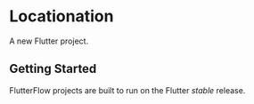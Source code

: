 # Locationation

A new Flutter project.

## Getting Started

FlutterFlow projects are built to run on the Flutter _stable_ release.
